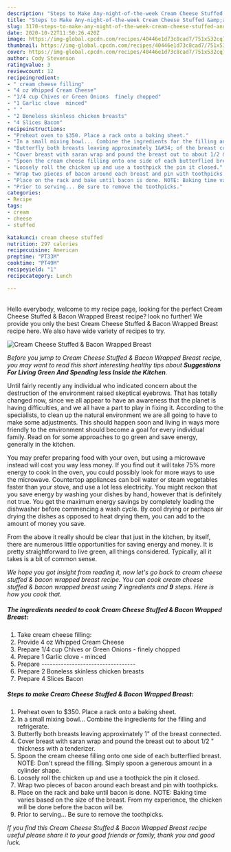 ```yaml
---
description: "Steps to Make Any-night-of-the-week Cream Cheese Stuffed &amp;amp; Bacon Wrapped Breast"
title: "Steps to Make Any-night-of-the-week Cream Cheese Stuffed &amp;amp; Bacon Wrapped Breast"
slug: 3170-steps-to-make-any-night-of-the-week-cream-cheese-stuffed-and-amp-bacon-wrapped-breast
date: 2020-10-22T11:50:26.420Z
image: https://img-global.cpcdn.com/recipes/40446e1d73c8cad7/751x532cq70/cream-cheese-stuffed-bacon-wrapped-breast-recipe-main-photo.jpg
thumbnail: https://img-global.cpcdn.com/recipes/40446e1d73c8cad7/751x532cq70/cream-cheese-stuffed-bacon-wrapped-breast-recipe-main-photo.jpg
cover: https://img-global.cpcdn.com/recipes/40446e1d73c8cad7/751x532cq70/cream-cheese-stuffed-bacon-wrapped-breast-recipe-main-photo.jpg
author: Cody Stevenson
ratingvalue: 3
reviewcount: 12
recipeingredient:
- " cream cheese filling"
- "4 oz Whipped Cream Cheese"
- "1/4 cup Chives or Green Onions  finely chopped"
- "1 Garlic clove  minced"
- " "
- "2 Boneless skinless chicken breasts"
- "4 Slices Bacon"
recipeinstructions:
- "Preheat oven to $350. Place a rack onto a baking sheet."
- "In a small mixing bowl... Combine the ingredients for the filling and refrigerate."
- "Butterfly both breasts leaving approximately 1&#34; of the breast connected."
- "Cover breast with saran wrap and pound the breast out to about 1/2 &#34; thickness with a tenderizer."
- "Spoon the cream cheese filling onto one side of each butterflied breast. NOTE: Don&#39;t spread the filling. Simply spoon a generous amount in a cylinder shape."
- "Loosely roll the chicken up and use a toothpick the pin it closed."
- "Wrap two pieces of bacon around each breast and pin with toothpicks."
- "Place on the rack and bake until bacon is done. NOTE: Baking time varies based on the size of the breast. From my experience, the chicken will be done before the bacon will be."
- "Prior to serving... Be sure to remove the toothpicks."
categories:
- Recipe
tags:
- cream
- cheese
- stuffed

katakunci: cream cheese stuffed 
nutrition: 297 calories
recipecuisine: American
preptime: "PT33M"
cooktime: "PT49M"
recipeyield: "1"
recipecategory: Lunch

---
```

<br>
Hello everybody, welcome to my recipe page, looking for the perfect Cream Cheese Stuffed &amp; Bacon Wrapped Breast recipe? look no further! We provide you only the best Cream Cheese Stuffed &amp; Bacon Wrapped Breast recipe here. We also have wide variety of recipes to try.
<br>


![Cream Cheese Stuffed &amp; Bacon Wrapped Breast](https://img-global.cpcdn.com/recipes/40446e1d73c8cad7/751x532cq70/cream-cheese-stuffed-bacon-wrapped-breast-recipe-main-photo.jpg)

<i>Before you jump to Cream Cheese Stuffed &amp; Bacon Wrapped Breast recipe, you may want to read this short interesting healthy tips about 
<strong>Suggestions For Living Green And Spending less Inside the Kitchen</strong>.</i>
</br>

Until fairly recently any individual who indicated concern about the destruction of the environment raised skeptical eyebrows. That has totally changed now, since we all appear to have an awareness that the planet is having difficulties, and we all have a part to play in fixing it. According to the specialists, to clean up the natural environment we are all going to have to make some adjustments. This should happen soon and living in ways more friendly to the environment should become a goal for every individual family. Read on for some approaches to go green and save energy, generally in the kitchen.

You may prefer preparing food with your oven, but using a microwave instead will cost you way less money. If you find out it will take 75% more energy to cook in the oven, you could possibly look for more ways to use the microwave. Countertop appliances can boil water or steam vegetables faster than your stove, and use a lot less electricity. You might reckon that you save energy by washing your dishes by hand, however that is definitely not true. You get the maximum energy savings by completely loading the dishwasher before commencing a wash cycle. By cool drying or perhaps air drying the dishes as opposed to heat drying them, you can add to the amount of money you save.

From the above it really should be clear that just in the kitchen, by itself, there are numerous little opportunities for saving energy and money. It is pretty straightforward to live green, all things considered. Typically, all it takes is a bit of common sense.


<i>We hope you got insight from reading it, now let's go back to cream cheese stuffed &amp; bacon wrapped breast recipe. You can cook cream cheese stuffed &amp; bacon wrapped breast using <strong>7</strong> ingredients and <strong>9</strong> steps. Here is how you cook that.
</i>

##### The ingredients needed to cook Cream Cheese Stuffed &amp; Bacon Wrapped Breast:

1. Take  cream cheese filling:
1. Provide 4 oz Whipped Cream Cheese
1. Prepare 1/4 cup Chives or Green Onions - finely chopped
1. Prepare 1 Garlic clove - minced
1. Prepare  ----------------------------------
1. Prepare 2 Boneless skinless chicken breasts
1. Prepare 4 Slices Bacon


##### Steps to make Cream Cheese Stuffed &amp; Bacon Wrapped Breast:

1. Preheat oven to $350. Place a rack onto a baking sheet.
1. In a small mixing bowl... Combine the ingredients for the filling and refrigerate.
1. Butterfly both breasts leaving approximately 1&#34; of the breast connected.
1. Cover breast with saran wrap and pound the breast out to about 1/2 &#34; thickness with a tenderizer.
1. Spoon the cream cheese filling onto one side of each butterflied breast. NOTE: Don&#39;t spread the filling. Simply spoon a generous amount in a cylinder shape.
1. Loosely roll the chicken up and use a toothpick the pin it closed.
1. Wrap two pieces of bacon around each breast and pin with toothpicks.
1. Place on the rack and bake until bacon is done. NOTE: Baking time varies based on the size of the breast. From my experience, the chicken will be done before the bacon will be.
1. Prior to serving... Be sure to remove the toothpicks.


<i>If you find this Cream Cheese Stuffed &amp; Bacon Wrapped Breast recipe useful please share it to your good friends or family, thank you and good luck.</i>
